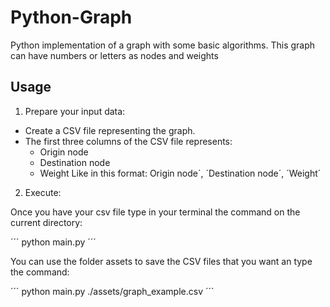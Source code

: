 # Python-Graph
Python implementation of a graph with some basic algorithms. This graph can have numbers or letters as nodes and weights

## Usage
1. Prepare your input data:

* Create a CSV file representing the graph.
* The first three columns of the CSV file represents:
    - Origin node
    - Destination node
    - Weight
    Like in this format: Origin node´, ´Destination node´, ´Weight´

2. Execute:

Once you have your csv file type in your terminal the command on the current directory:

´´´
python main.py <path to the csv file>
´´´

You can use the folder assets to save the CSV files that you want an type the command:

´´´
python main.py ./assets/graph_example.csv
´´´